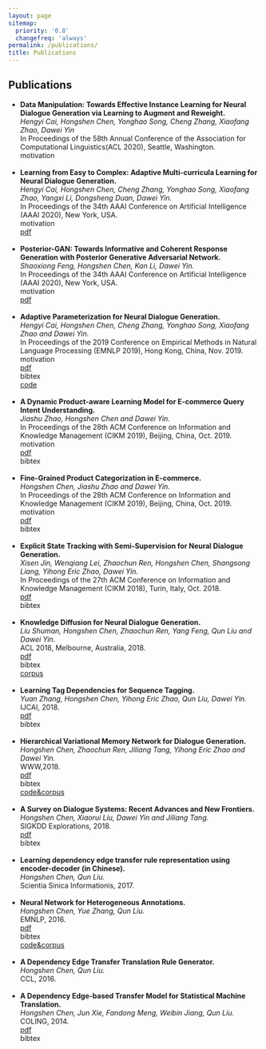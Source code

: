 ```yaml
---
layout: page
sitemap:
  priority: '0.8'
  changefreq: 'always'
permalink: /publications/
title: Publications
---
```


<!--
Describe your research interests here.
-->

<h2>Publications</h2>
<ul>
	<li>
		<b>Data Manipulation: Towards Effective Instance Learning for Neural Dialogue Generation via Learning to Augment and Reweight. </b><br>
		<i>Hengyi Cai, Hongshen Chen, Yonghao Song, Cheng Zhang, Xiaofang Zhao, Dawei Yin </i><br>
		In Proceedings of the 58th Annual Conference of the Association for Computational Linguistics(ACL 2020), Seattle, Washington.<br>
		<div class="color-button" onclick="isHidden('2020aaai_cai_abstract')">motivation</div>
		<!--<a href="/publications/papers/2020aaai_cai.pdf"><div class="color-button">pdf</div></a> -->
		<!--<div class="color-button" onclick="isHidden('2020aaai_cai_bibtex')">bibtex</div> -->
		<div class="abstract-box" id="2020aaai_cai_abstract" style="display:none">
			<b>Abstract</b>: Current state-of-the-art neural dialogue models learn from human conversations following the data-driven paradigm. As such, a reliable training corpus is the crux of building a robust and well-behaved dialogue model. However, due to the open-ended nature of human conversations, the quality of user-generated training data varies greatly, and effective training samples are typically insufficient while noisy samples frequently appear. This impedes the learning of those data-driven neural dialogue models. Therefore, effective dialogue learning requires not only more reliable learning samples, but also fewer noisy samples. In this paper, we propose a data manipulation framework to proactively reshape the data distribution towards reliable samples by augmenting and highlighting effective learning samples as well as reducing the effect of inefficient samples simultaneously. In particular, the data manipulation model selectively augments the training samples and assigns an importance weight to each instance to reform the training data. Note that, the proposed data manipulation framework is fully data-driven and learnable. It not only manipulates training samples to optimize the dialogue generation model, but also learns to increase its manipulation skills through gradient descent with validation samples. Extensive experiments show that our framework can improve the dialogue generation performance with respect to 13 automatic evaluation metrics and human judgments.<br>
			<b>Motivation</b>: <br>
			<ul>
			<li>Training data for neural dialogue models is quite noisy.</li>
			<li>Enable the model learning to choose and modify the training data by itself.</li>
			<li>Choose better learning instances, and infer other instances from them. </li>
			</ul>
		</div>
	</li><br>
	<li>
		<b>Learning from Easy to Complex: Adaptive Multi-curricula Learning for Neural Dialogue Generation. </b><br>
		<i>Hengyi Cai, Hongshen Chen, Cheng Zhang, Yonghao Song, Xiaofang Zhao, Yangxi Li, Dongsheng Duan, Dawei Yin. </i><br>
		In Proceedings of the 34th AAAI Conference on Artificial Intelligence (AAAI 2020), New York, USA.<br>
		<div class="color-button" onclick="isHidden('2020aaai_cai_abstract')">motivation</div>
		<a href="/publications/papers/2020aaai_cai.pdf"><div class="color-button">pdf</div></a>
		<!--<div class="color-button" onclick="isHidden('2020aaai_cai_bibtex')">bibtex</div> -->
		<div class="abstract-box" id="2020aaai_cai_abstract" style="display:none">
			<b>Abstract</b>:  Current state-of-the-art neural dialogue systems are mainly data-driven and are trained on human-generated responses. However, due to the subjectivity and open-ended nature of human conversations, the complexity of training dialogues varies greatly.  The noise and uneven complexity of query-response pairs impede the learning efficiency and effects of the neural dialogue generation models.  What is more, so far, there are no unified dialogue complexity measurements, and the dialogue complexity embodies multiple aspects of attributes---specificity, repetitiveness, relevance, etc. Inspired by human behaviors of learning to converse, where children learn from easy dialogues to complex ones and dynamically adjust their learning progress, in this paper, we first analyze five dialogue attributes to measure the dialogue complexity in multiple perspectives on three publicly available corpora. Then, we propose an adaptive multi-curricula learning framework to schedule a committee of the organized curricula. The framework is established upon the reinforcement learning paradigm, which automatically chooses different curricula at the evolving learning process according to the learning status of the neural dialogue generation model. Extensive experiments conducted on five state-of-the-art models demonstrate its learning efficiency and effectiveness with respect to 13 automatic evaluation metrics and human judgments.<br>
			<b>Motivation</b>: <br>
			<ul>
			<li>Training data for neural dialogue models is quite noisy.</li>
			<li>Learn from clean and easy samples first, and then gradually increase the data complexity. (The spirits of curriculum learning)</li>
			<li>Organize the curriculum in terms of multiple empirical attributes---specificity, repetitiveness, relevance, etc. </li>
			</ul>
		</div>
	</li><br>
	<li>
		<b>Posterior-GAN: Towards Informative and Coherent Response Generation with Posterior Generative Adversarial Network.  </b><br>
		<i>Shaoxiong Feng, Hongshen Chen, Kan Li, Dawei Yin. </i><br>
		In Proceedings of the 34th AAAI Conference on Artificial Intelligence (AAAI 2020), New York, USA.<br>
		<div class="color-button" onclick="isHidden('2020aaai_feng_abstract')">motivation</div>
		<a href="/publications/papers/2020aaai_feng.pdf"><div class="color-button">pdf</div></a>
		<!--<div class="color-button" onclick="isHidden('2020aaai_feng_bibtex')">bibtex</div> -->
		<div class="abstract-box" id="2020aaai_feng_abstract" style="display:none">
			<b>Abstract</b>: Neural conversational models learn to generate responses by taking into account the dialog history. These models are typically optimized over the <i>query-response</i> pairs with a maximum likelihood estimation objective. However, the query-response tuples are naturally loosely coupled, and there exist multiple responses that can respond to a given query, which leads the conversational model learning burdensome. Besides, the general dull response problem is even worsened when the model is confronted with meaningless response training instances. Intuitively, a high-quality response not only responds to the given query but also links up to the future conversations, in this paper, we leverage the <i>query-response-future turn</i> triples to induce the generated responses that consider both the given context and the future conversations. To facilitate the modeling of these triples, we further propose a novel encoder-decoder based generative adversarial learning framework, Posterior Generative Adversarial Network (Posterior-GAN), which consists of a forward and a backward generative discriminator to cooperatively encourage the generated response to be informative and coherent by two complementary assessment perspectives. Experimental results demonstrate that our method effectively boosts the informativeness and coherence of the generated response on both automatic and human evaluation, which verifies the advantages of considering two assessment perspectives.<br>
			<b>Motivation</b>: <br>
			<ul>
			<li>A high-quality response not only responds to the given query but also links up to the future conversations.</li>
			<li>Leverage the <i>query-response-future turn</i> triples for training instead of *query-response* pairs. </li>
			<li>Posterior-GAN enables triples training and improves the informativeness and coherence. </li>
			</ul>
		</div>
	</li><br>
	<li>
		<b>Adaptive Parameterization for Neural Dialogue Generation. </b><br>
		<i>Hengyi Cai, Hongshen Chen, Cheng Zhang, Yonghao Song, Xiaofang Zhao and Dawei Yin. </i><br>
		In Proceedings of the 2019 Conference on Empirical Methods in Natural Language Processing (EMNLP 2019), Hong Kong, China, Nov. 2019.<br>
		<div class="color-button" onclick="isHidden('2019emnlp_cai_abstract')">motivation</div>
		<a href="https://www.aclweb.org/anthology/D19-1188/"><div class="color-button">pdf</div></a>
		<div class="color-button" onclick="isHidden('2019emnlp_cai_bibtex')">bibtex</div>
		<a href="https://github.com/hengyicai/AdaND"><div class="color-button">code</div></a>
		<div class="abstract-box" id="2019emnlp_cai_abstract" style="display:none">
			<b>Abstract</b>: Neural conversation systems generate responses based on the sequence-to-sequence (SEQ2SEQ) paradigm. Typically, the model is equipped with a single set of learned parameters to generate responses for given input contexts. When confronting diverse conversations, its adaptability is rather limited and the model is hence prone to generate generic responses. In this work, we propose an Adaptive Neural Dialogue generation model, AdaND, which manages various conversations with conversation-specific parameterization. For each conversation, the model generates parameters of the encoder-decoder by referring to the input context. In particular, we propose two adaptive parameterization mechanisms: a context-aware and a topic-aware parameterization mechanism. The context-aware parameterization directly generates the parameters by capturing local semantics of the given context. The topic-aware parameterization enables parameter sharing among conversations with similar topics by first inferring the latent topics of the given context and then generating the parameters with respect to the distributional topics. Extensive experiments conducted on a large-scale real-world conversational dataset show that our model achieves superior performance in terms of both quantitative metrics and human evaluations.<br>
			<b>Motivation</b>: <br>
			<ul>
			<li>Neural dialogue generation model is prone to generate generic responses when conversations are extremely diverse.</li>
			<li>A single model with diverse parameters manage diverse conversations. </li>
			<li>A context-sensitive local parameterization and a topic-aware global parameterization mechanisms are introduced. </li>
			</ul>
		</div>
		<div class="bibtex-box" id="2019emnlp_cai_bibtex" style="display:none">
			@inproceedings{cai-etal-2019-adaptive, <br>
			&nbsp;&nbsp; title = "Adaptive Parameterization for Neural Dialogue Generation", <br>
			&nbsp;&nbsp; author = "Cai, Hengyi  and Chen, Hongshen  and Zhang, Cheng  and Song, Yonghao  and Zhao, Xiaofang  and Yin, Dawei", <br>
			&nbsp;&nbsp; booktitle = "Proceedings of the 2019 Conference on Empirical Methods in Natural Language Processing and the 9th International Joint Conference on Natural Language Processing (EMNLP-IJCNLP)", <br>
			&nbsp;&nbsp; month = nov, <br>
			&nbsp;&nbsp; year = "2019", <br>
			&nbsp;&nbsp; address = "Hong Kong, China", <br>
			&nbsp;&nbsp; publisher = "Association for Computational Linguistics", <br>
			&nbsp;&nbsp; url = "https://www.aclweb.org/anthology/D19-1188", <br>
			&nbsp;&nbsp; doi = "10.18653/v1/D19-1188", <br>
			&nbsp;&nbsp; pages = "1793--1802" <br>
			}
		</div>
	</li><br>
	<li>
		<b>A Dynamic Product-aware Learning Model for E-commerce Query Intent Understanding.</b><br>
		<i>Jiashu Zhao, Hongshen Chen and Dawei Yin.</i><br>
		In Proceedings of the 28th ACM Conference on Information and Knowledge Management (CIKM 2019), Beijing, China, Oct. 2019.<br>
		<div class="color-button" onclick="isHidden('2019cikm_zhao_abstract')">motivation</div>
		<a href="/publications/papers/2019cikm_zhao.pdf"><div class="color-button">pdf</div></a>
		<div class="color-button" onclick="isHidden('2019cikm_zhao_bibtex')">bibtex</div>
		<div class="abstract-box" id="2019cikm_zhao_abstract" style="display:none">
			<b>Abstract</b>: Query intent understanding is a fundamental and essential task in searching, which promotes personalized retrieval results and users' satisfaction. In E-commerce, query understanding is particularly referring to bridging the gap between query representations and product representations. In this paper, we aim to map the queries into the predefined tens of thousands of fine-grained categories extracted from the product descriptions. The problem is very challenging in several aspects. First, a query may be related to multiple categories and to identify all the best matching categories could eventually drive the search engine for high recall and diversity. Second, the same query may have dynamic intents under various scenarios and there is a need to distinguish the differences to promote accurate categories of products. Third, the tail queries are particularly difficult for understanding due to noise and lack of customer feedback information. To better understand the queries, we firstly conduct analysis on the search queries and behaviors in the E-commerce domain and identified the uniqueness of our problem (e.g. longer sessions). Then we propose a <i>D</i>ynamic <i>P</i>roduct-aware <i>H</i>ierarchical <i>A</i>ttention (<i>DPHA</i>) framework to capture the explicit and implied meanings of a query given its context information in the session. Specifically, <i>DPHA</i> automatically learns the bidirectional query-level and self-attentional session-level representations which can capture both complex long range dependencies and structural information. Extensive experimental results on a real E-commerce query data set demonstrate the effectiveness of the proposed <i>DPHA</i> compared to the state-of-art baselines. <br>
			<b>Motivation</b>: <br>
			<ul>
			<li>Understand query intent through session-level representation with self-attention mechanism.</li>
			<li>Illustrate query-intent distributions. </li>
			</ul>
		</div>
		<div class="bibtex-box" id="2019cikm_zhao_bibtex" style="display:none">
		@inproceedings{zhao2019dynamic, <br>
		&nbsp;&nbsp; title={A Dynamic Product-aware Learning Model for E-commerce Query Intent Understanding}, <br>
		&nbsp;&nbsp; author={Zhao, Jiashu and Chen, Hongshen and Yin, Dawei}, <br>
		&nbsp;&nbsp; booktitle={Proceedings of the 28th ACM International Conference on Information and Knowledge Management}, <br>
		&nbsp;&nbsp; pages={1843--1852}, <br>
		&nbsp;&nbsp; year={2019}, <br>
		&nbsp;&nbsp; organization={ACM} <br>
		}
		</div>
	</li><br>
	<li>
		<b>Fine-Grained Product Categorization in E-commerce.</b><br>
		<i>Hongshen Chen, Jiashu Zhao and Dawei Yin. </i><br>
		In Proceedings of the 28th ACM Conference on Information and Knowledge Management (CIKM 2019), Beijing, China, Oct. 2019.<br>
		<div class="color-button" onclick="isHidden('2019cikm_chen_abstract')">motivation</div>
		<a href="/publications/papers/2019cikm_chen.pdf"><div class="color-button">pdf</div></a>
		<div class="color-button" onclick="isHidden('2019cikm_chen_bibtex')">bibtex</div>
		<div class="abstract-box" id="2019cikm_chen_abstract" style="display:none">
			<b>Abstract</b>: E-commerce sites usually leverage taxonomies for better organizing products. The fine-grained categories, regarding the leaf categories in taxonomies, are defined by the most descriptive and specific words of products. Fine-grained product categorization remains challenging, due to blurred concepts of fine grained categories (i.e. multiple equivalent or synonymous categories), instable category vocabulary (i.e. the emerging new products and the evolving language habits), and lack of labelled data. To address these issues, we proposes a novel <b>N</b>eural <b>P</b>roduct <b>C</b>ategorization model---NPC to identify fine-grained categories from the product content. NPC is equipped with a character-level convolutional embedding layer to learn the compositional word representations, and a spiral residual layer to extract the word context annotations capturing complex long range dependencies and structural information. To perform categorization beyond predefined categories, NPC categorizes a product by jointly recognizing categories from the product content and predicting categories from predefined category vocabularies. Furthermore, to avoid extensive human labors, NPC is able to adapt to weak labels, generated by mining the search logs,  where the customers' behaviors naturally connect products with categories. Extensive experiments performed on a real e-commerce platform datasets illustrate the effectiveness of the proposed models.<br>
			<b>Motivation</b>: <br>
			<ul>
			<li>Product categories can be recognized from produc contents and classified from product category vocabulary.</li>
			<li>Instead of a manual labelling corpus, large scale corpus with weak labels can be mined from search logs. </li>
			</ul>
		</div>
		<div class="bibtex-box" id="2019cikm_chen_bibtex" style="display:none">
		@inproceedings{chen2019fine, <br>
		&nbsp;&nbsp; title={Fine-Grained Product Categorization in E-commerce}, <br>
		&nbsp;&nbsp; author={Chen, Hongshen and Zhao, Jiashu and Yin, Dawei}, <br>
		&nbsp;&nbsp; booktitle={Proceedings of the 28th ACM International Conference on Information and Knowledge Management}, <br>
		&nbsp;&nbsp; pages={2349--2352}, <br>
		&nbsp;&nbsp; year={2019}, <br>
		&nbsp;&nbsp; organization={ACM} <br>
		}
		</div>
	</li><br>
	<li>
		<b>Explicit State Tracking with Semi-Supervision for Neural Dialogue Generation.</b><br>
		<i>Xisen Jin, Wenqiang Lei, Zhaochun Ren, Hongshen Chen, Shangsong Liang, Yihong Eric Zhao, Dawei Yin.</i><br>
		In Proceedings of the 27th ACM Conference on Information and Knowledge Management (CIKM 2018), Turin, Italy, Oct. 2018.<br>
		<a href="https://arxiv.org/abs/1808.10596"><div class="color-button">pdf</div></a>
		<div class="color-button" onclick="isHidden('2018cikm_jin_bibtex')">bibtex</div>
		<div class="bibtex-box" id="2018cikm_jin_bibtex" style="display:none">
		@inproceedings{jin2018explicit, <br>
		&nbsp;&nbsp; title={Explicit State Tracking with Semi-Supervisionfor Neural Dialogue Generation}, <br>
		&nbsp;&nbsp; author={Jin, Xisen and Lei, Wenqiang and Ren, Zhaochun and Chen, Hongshen and Liang, Shangsong and Zhao, Yihong and Yin, Dawei}, <br>
		&nbsp;&nbsp; booktitle={Proceedings of the 27th ACM International Conference on Information and Knowledge Management}, <br>
		&nbsp;&nbsp; pages={1403--1412}, <br>
		&nbsp;&nbsp; year={2018}, <br>
		&nbsp;&nbsp; organization={ACM} <br>
		}
		</div>
	</li><br>
	<li>
		<b>Knowledge Diffusion for Neural Dialogue Generation.</b><br>
		<i>Liu Shuman, Hongshen Chen, Zhaochun Ren, Yang Feng, Qun Liu and Dawei Yin.</i><br>
		ACL 2018, Melbourne, Australia, 2018.<br>
		<a href="https://www.aclweb.org/anthology/P18-1138/"><div class="color-button">pdf</div></a>
		<div class="color-button" onclick="isHidden('2018acl_liu_bibtex')">bibtex</div>
		<a href="https://github.com/liushuman/neural-knowledge-diffusion"><div class="color-button">corpus</div></a>
		<div class="bibtex-box" id="2018acl_liu_bibtex" style="display:none">
		@inproceedings{liu-etal-2018-knowledge,
		&nbsp;&nbsp; title = "Knowledge Diffusion for Neural Dialogue Generation", <br>
		&nbsp;&nbsp; author = "Liu, Shuman  and Chen, Hongshen  and Ren, Zhaochun  and Feng, Yang  and Liu, Qun  and Yin, Dawei", <br>
		&nbsp;&nbsp; booktitle = "Proceedings of the 56th Annual Meeting of the Association for Computational Linguistics (Volume 1: Long Papers)", <br>
		&nbsp;&nbsp; month = jul, <br>
		&nbsp;&nbsp; year = "2018", <br>
		&nbsp;&nbsp; address = "Melbourne, Australia", <br>
		&nbsp;&nbsp; publisher = "Association for Computational Linguistics", <br>
		&nbsp;&nbsp; url = "https://www.aclweb.org/anthology/P18-1138", <br>
		&nbsp;&nbsp; doi = "10.18653/v1/P18-1138", <br>
		&nbsp;&nbsp; pages = "1489--1498", <br>
		&nbsp;&nbsp; abstract = "End-to-end neural dialogue generation has shown promising results recently, but it does not employ knowledge to guide the generation and hence tends to generate short, general, and meaningless responses. In this paper, we propose a neural knowledge diffusion (NKD) model to introduce knowledge into dialogue generation. This method can not only match the relevant facts for the input utterance but diffuse them to similar entities. With the help of facts matching and entity diffusion, the neural dialogue generation is augmented with the ability of convergent and divergent thinking over the knowledge base. Our empirical study on a real-world dataset prove that our model is capable of generating meaningful, diverse and natural responses for both factoid-questions and knowledge grounded chi-chats. The experiment results also show that our model outperforms competitive baseline models significantly." <br>
		}
		</div>
	</li><br>
	<li>
		<b>Learning Tag Dependencies for Sequence Tagging.</b><br>
		<i>Yuan Zhang, Hongshen Chen, Yihong Eric Zhao, Qun Liu, Dawei Yin.</i><br>
		IJCAI, 2018.<br>
		<a href="https://www.ijcai.org/proceedings/2018/0637"><div class="color-button">pdf</div></a>
		<div class="color-button" onclick="isHidden('2018ijcai_zhang_bibtex')">bibtex</div>
		<div class="bibtex-box" id="2018ijcai_zhang_bibtex" style="display:none">
		@inproceedings{ijcai2018-0637, <br>
		&nbsp;&nbsp; title     = {Learning Tag Dependencies for Sequence Tagging}, <br>
		&nbsp;&nbsp; author    = {Yuan Zhang and Hongshen Chen and Yihong Zhao and Qun Liu and Dawei Yin}, <br>
		&nbsp;&nbsp; booktitle = {Proceedings of the Twenty-Seventh International Joint Conference on Artificial Intelligence, {IJCAI-18}}, <br>
		&nbsp;&nbsp; publisher = {International Joint Conferences on Artificial Intelligence Organization}, <br>
		&nbsp;&nbsp; pages     = {4581--4587}, <br>
		&nbsp;&nbsp; year      = {2018}, <br>
		&nbsp;&nbsp; month     = {7}, <br>
		&nbsp;&nbsp; doi       = {10.24963/ijcai.2018/637}, <br>
		&nbsp;&nbsp; url       = {https://doi.org/10.24963/ijcai.2018/637} <br>
		}
		</div>
	</li><br>
	<li>
		<b>Hierarchical Variational Memory Network for Dialogue Generation. </b><br>
		<i>Hongshen Chen, Zhaochun Ren, Jiliang Tang, Yihong Eric Zhao and Dawei Yin.</i><br>
		WWW,2018.<br>
		<a href="/publications/papers/2018www.pdf"><div class="color-button">pdf</div></a>
		<div class="color-button" onclick="isHidden('2018www_bibtex')">bibtex</div>
		<a href="https://github.com/chenhongshen/HVMN"><div class="color-button">code&corpus</div></a>
		<div class="bibtex-box" id="2018www_bibtex" style="display:none">
		@inproceedings{chen2018hierarchical, <br>
		&nbsp;&nbsp; title={Hierarchical variational memory network for dialogue generation}, <br>
		&nbsp;&nbsp; author={Chen, Hongshen and Ren, Zhaochun and Tang, Jiliang and Zhao, Yihong Eric and Yin, Dawei}, <br>
		&nbsp;&nbsp; booktitle={Proceedings of the 2018 World Wide Web Conference}, <br>
		&nbsp;&nbsp; pages={1653--1662}, <br>
		&nbsp;&nbsp; year={2018}, <br>
		&nbsp;&nbsp; organization={International World Wide Web Conferences Steering Committee} <br>
		}
		</div>
	</li><br>
	<li>
		<b>A Survey on Dialogue Systems: Recent Advances and New Frontiers.</b><br>
		<i>Hongshen Chen, Xiaorui Liu, Dawei Yin and Jiliang Tang. </i><br>
		SIGKDD Explorations, 2018.<br>
		<a href="https://arxiv.org/abs/1711.01731"><div class="color-button">pdf</div></a>
		<div class="color-button" onclick="isHidden('2018kdd_exp_bibtex')">bibtex</div>
		<div class="bibtex-box" id="2018kdd_exp_bibtex" style="display:none">
		@article{chen2017survey, <br>
		&nbsp;&nbsp; title={A survey on dialogue systems: Recent advances and new frontiers}, <br>
		&nbsp;&nbsp; author={Chen, Hongshen and Liu, Xiaorui and Yin, Dawei and Tang, Jiliang}, <br>
		&nbsp;&nbsp; journal={Acm Sigkdd Explorations Newsletter}, <br>
		&nbsp;&nbsp; volume={19}, <br>
		&nbsp;&nbsp; number={2}, <br>
		&nbsp;&nbsp; pages={25--35}, <br>
		&nbsp;&nbsp; year={2017}, <br>
		&nbsp;&nbsp; publisher={ACM} <br>
		}
		</div>
	</li><br>
	<li>
		<b>Learning dependency edge transfer rule representation using encoder-decoder (in Chinese).</b><br>
		<i>Hongshen Chen, Qun Liu.</i><br>
		Scientia Sinica Informationis, 2017.<br>
		<!--
		<a href=""><div class="color-button">pdf</div></a><a href=""><div class="color-button">cite</div></a><a href=""><div class="color-button">code</div></a>
		-->
	</li><br>
	<li>
		<b>Neural Network for Heterogeneous Annotations.</b><br>
		<i>Hongshen Chen, Yue Zhang, Qun Liu.</i><br>
		EMNLP, 2016.<br>
		<a href="https://www.aclweb.org/anthology/D16-1070/"><div class="color-button">pdf</div></a>
		<div class="color-button" onclick="isHidden('2016emnlp_bibtex')">bibtex</div>
		<a href="https://github.com/chenhongshen/NNHetSeq"><div class="color-button">code&corpus</div></a>
		<div class="bibtex-box" id="2016emnlp_bibtex" style="display:none">
		@inproceedings{chen-etal-2016-neural, <br>
		&nbsp;&nbsp; title = "Neural Network for Heterogeneous Annotations", <br>
		&nbsp;&nbsp; author = "Chen, Hongshen  and <br>
		&nbsp;&nbsp; Zhang, Yue  and <br>
		&nbsp;&nbsp; Liu, Qun", <br>
		&nbsp;&nbsp; booktitle = "Proceedings of the 2016 Conference on Empirical Methods in Natural Language Processing", <br>
		&nbsp;&nbsp; month = nov, <br>
		&nbsp;&nbsp; year = "2016", <br>
		&nbsp;&nbsp; address = "Austin, Texas", <br>
		&nbsp;&nbsp; publisher = "Association for Computational Linguistics", <br>
		&nbsp;&nbsp; url = "https://www.aclweb.org/anthology/D16-1070", <br>
		&nbsp;&nbsp; doi = "10.18653/v1/D16-1070", <br>
		&nbsp;&nbsp; pages = "731--741", <br>
		}
		</div>
	</li><br>
	<li>
		<b>A Dependency Edge Transfer Translation Rule Generator.</b><br>
		<i>Hongshen Chen, Qun Liu. </i><br>
		CCL, 2016.<br>
		<!--
		<a href=""><div class="color-button">pdf</div></a><a href=""><div class="color-button">cite</div></a><a href=""><div class="color-button">code</div></a>
		-->
	</li><br>
	<li>
		<b>A Dependency Edge-based Transfer Model for Statistical Machine Translation. </b><br>
		<i>Hongshen Chen, Jun Xie, Fandong Meng, Weibin Jiang, Qun Liu. </i><br>
		COLING, 2014.<br>
		<a href="https://www.aclweb.org/anthology/C14-1104/"><div class="color-button">pdf</div></a>
		<div class="color-button" onclick="isHidden('2014coling_bibtex')">bibtex</div>
		<div class="bibtex-box" id="2014coling_bibtex" style="display:none">
		@inproceedings{chen-etal-2014-dependency, <br>
		&nbsp;&nbsp; title = "A Dependency Edge-based Transfer Model for Statistical Machine Translation", <br>
		&nbsp;&nbsp; author = "Chen, Hongshen  and <br>
		&nbsp;&nbsp; Xie, Jun  and <br>
		&nbsp;&nbsp; Meng, Fandong  and <br>
		&nbsp;&nbsp; Jiang, Wenbin  and <br>
		&nbsp;&nbsp; Liu, Qun", <br>
		&nbsp;&nbsp; booktitle = "Proceedings of {COLING} 2014, the 25th International Conference on Computational Linguistics: Technical Papers", <br>
		&nbsp;&nbsp; month = aug, <br>
		&nbsp;&nbsp; year = "2014", <br>
		&nbsp;&nbsp; address = "Dublin, Ireland", <br>
		&nbsp;&nbsp; publisher = "Dublin City University and Association for Computational Linguistics", <br>
		&nbsp;&nbsp; url = "https://www.aclweb.org/anthology/C14-1104", <br>
		&nbsp;&nbsp; pages = "1103--1113", <br>
		}
		</div>
	</li><br>
</ul>

<!--
<h2>Research Projects</h2>
<ul>
	<li>
		<b>Project title</b><br>
		University, Duration<br>
		<i>Other details such as advisor's name may go here</i><br>
		<a href=""><div class="color-button">report</div></a><a href=""><div class="color-button">code</div></a>
	</li><br>
	<li>
		<b>Project title</b><br>
		University, Duration<br>
		<i>Other details such as advisor's name may go here</i><br>
		<a href=""><div class="color-button">report</div></a><a href=""><div class="color-button">code</div></a>
	</li><br>
</ul>

<h2>Research Implementations</h2>
<ul>
	<li>
		<b>Title #1</b>: Brief description of this research implementation.<br>
		<a href=""><div class="color-button">paper</div></a><a href=""><div class="color-button">report</div></a><a href=""><div class="color-button">code</div></a>
	</li><br>
	<li>
		<b>Title #2</b>: Brief description of this research implementation.<br>
		<a href=""><div class="color-button">paper</div></a><a href=""><div class="color-button">report</div></a><a href=""><div class="color-button">code</div></a>
	</li><br>
</ul>
-->

